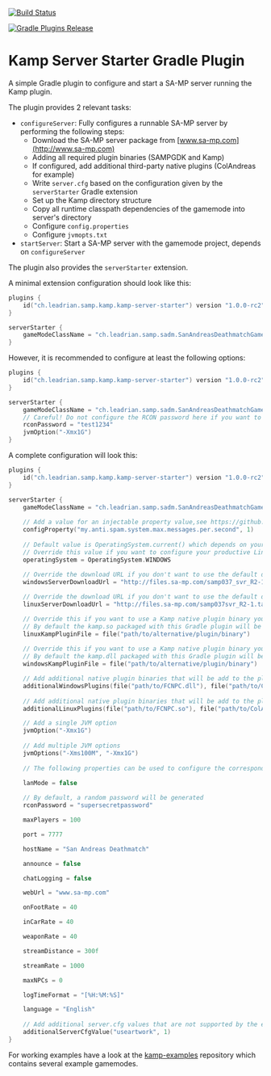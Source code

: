 ﻿[![Build Status](https://travis-ci.org/Double-O-Seven/kamp-server-starter.svg?branch=master)](https://travis-ci.org/Double-O-Seven/kamp-server-starter)

 [![Gradle Plugins Release](https://img.shields.io/github/tag/Double-O-Seven/kamp-server-starter.svg)](https://plugins.gradle.org/plugin/ch.leadrian.samp.kamp.kamp-server-starter)

# Kamp Server Starter Gradle Plugin

A simple Gradle plugin to configure and start a SA-MP server running the Kamp plugin.

The plugin provides 2 relevant tasks:

  * `configureServer`: Fully configures a runnable SA-MP server by performing the following steps:
    * Download the SA-MP server package from [www.sa-mp.com](http://www.sa-mp.com)
    * Adding all required plugin binaries (SAMPGDK and Kamp)
    * If configured, add additional third-party native plugins (ColAndreas for example)
    * Write `server.cfg` based on the configuration given by the `serverStarter` Gradle extension
    * Set up the Kamp directory structure
    * Copy all runtime classpath dependencies of the gamemode into server's directory
    * Configure `config.properties`
    * Configure `jvmopts.txt`
  * `startServer`: Start a SA-MP server with the gamemode project, depends on `configureServer`
 
The plugin also provides the `serverStarter` extension.

A minimal extension configuration should look like this:

```kotlin
plugins {
    id("ch.leadrian.samp.kamp.kamp-server-starter") version "1.0.0-rc2"
}

serverStarter {
    gameModeClassName = "ch.leadrian.samp.sadm.SanAndreasDeathmatchGameMode"
}
```

However, it is recommended to configure at least the following options:
```kotlin
plugins {
    id("ch.leadrian.samp.kamp.kamp-server-starter") version "1.0.0-rc2"
}

serverStarter {
    gameModeClassName = "ch.leadrian.samp.sadm.SanAndreasDeathmatchGameMode"
    // Careful! Do not configure the RCON password here if you want to configure your productive server
    rconPassword = "test1234"
    jvmOption("-Xmx1G")
}
```

A complete configuration will look this:
```kotlin
plugins {
    id("ch.leadrian.samp.kamp.kamp-server-starter") version "1.0.0-rc2"
}

serverStarter {
    gameModeClassName = "ch.leadrian.samp.sadm.SanAndreasDeathmatchGameMode"
    
    // Add a value for an injectable property value,see https://github.com/Netflix/governator/wiki/Configuration-Mapping
    configProperty("my.anti.spam.system.max.messages.per.second", 1)
    
    // Default value is OperatingSystem.current() which depends on your machine
    // Override this value if you want to configure your productive Linux server on a Windows machien for example
    operatingSystem = OperatingSystem.WINDOWS
    
    // Override the download URL if you don't want to use the default download URL
    windowsServerDownloadUrl = "http://files.sa-mp.com/samp037_svr_R2-1-1_win32.zip"

    // Override the download URL if you don't want to use the default download URL
    linuxServerDownloadUrl = "http://files.sa-mp.com/samp037svr_R2-1.tar.gz"

    // Override this if you want to use a Kamp native plugin binary you compiled yourself
    // By default the kamp.so packaged with this Gradle plugin will be deployed, it should contain the newest version
    linuxKampPluginFile = file("path/to/alternative/plugin/binary")
    
    // Override this if you want to use a Kamp native plugin binary you compiled yourself
    // By default the kamp.dll packaged with this Gradle plugin will be deployed, it should contain the newest version
    windowsKampPluginFile = file("path/to/alternative/plugin/binary")

    // Add additional native plugin binaries that will be add to the plugins folder and to server.cfg
    additionalWindowsPlugins(file("path/to/FCNPC.dll"), file("path/to/ColAndreas.dll"))
    
    // Add additional native plugin binaries that will be add to the plugins folder and to server.cfg
    additionalLinuxPlugins(file("path/to/FCNPC.so"), file("path/to/ColAndreas.so"))

    // Add a single JVM option
    jvmOption("-Xmx1G")
    
    // Add multiple JVM options
    jvmOptions("-Xms100M", "-Xmx1G")
    
    // The following properties can be used to configure the corresponding server.cfg values

    lanMode = false
    
    // By default, a random password will be generated
    rconPassword = "supersecretpassword"

    maxPlayers = 100

    port = 7777

    hostName = "San Andreas Deathmatch"

    announce = false

    chatLogging = false

    webUrl = "www.sa-mp.com"

    onFootRate = 40

    inCarRate = 40

    weaponRate = 40

    streamDistance = 300f

    streamRate = 1000

    maxNPCs = 0

    logTimeFormat = "[%H:%M:%S]"

    language = "English"
    
    // Add additional server.cfg values that are not supported by the extension
    additionalServerCfgValue("useartwork", 1)
}
```

For working examples have a look at the [kamp-examples](https://github.com/Double-O-Seven/kamp-examples) repository which contains several example gamemodes.

